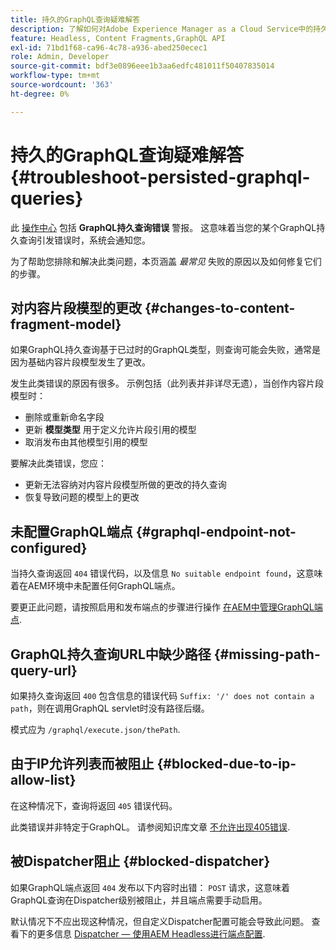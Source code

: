 ```yaml
---
title: 持久的GraphQL查询疑难解答
description: 了解如何对Adobe Experience Manager as a Cloud Service中的持久GraphQL查询问题进行故障诊断。
feature: Headless, Content Fragments,GraphQL API
exl-id: 71bd1f68-ca96-4c78-a936-abed250ecec1
role: Admin, Developer
source-git-commit: bdf3e0896eee1b3aa6edfc481011f50407835014
workflow-type: tm+mt
source-wordcount: '363'
ht-degree: 0%

---
```


# 持久的GraphQL查询疑难解答 {#troubleshoot-persisted-graphql-queries}

此 [操作中心](/help/operations/actions-center.md) 包括 **GraphQL持久查询错误** 警报。 这意味着当您的某个GraphQL持久查询引发错误时，系统会通知您。

为了帮助您排除和解决此类问题，本页涵盖 *最常见* 失败的原因以及如何修复它们的步骤。

## 对内容片段模型的更改 {#changes-to-content-fragment-model}

如果GraphQL持久查询基于已过时的GraphQL类型，则查询可能会失败，通常是因为基础内容片段模型发生了更改。

发生此类错误的原因有很多。 示例包括（此列表并非详尽无遗），当创作内容片段模型时：

* 删除或重新命名字段
* 更新 **模型类型** 用于定义允许片段引用的模型
* 取消发布由其他模型引用的模型

要解决此类错误，您应：

* 更新无法容纳对内容片段模型所做的更改的持久查询
* 恢复导致问题的模型上的更改

## 未配置GraphQL端点 {#graphql-endpoint-not-configured}

当持久查询返回 `404` 错误代码，以及信息 `No suitable endpoint found`，这意味着在AEM环境中未配置任何GraphQL端点。

要更正此问题，请按照启用和发布端点的步骤进行操作 [在AEM中管理GraphQL端点](/help/headless/graphql-api/graphql-endpoint.md).

## GraphQL持久查询URL中缺少路径 {#missing-path-query-url}

如果持久查询返回 `400` 包含信息的错误代码 `Suffix: '/' does not contain a path`，则在调用GraphQL servlet时没有路径后缀。

模式应为 `/graphql/execute.json/thePath`.

## 由于IP允许列表而被阻止 {#blocked-due-to-ip-allow-list}

在这种情况下，查询将返回 `405` 错误代码。

此类错误并非特定于GraphQL。 请参阅知识库文章 [不允许出现405错误](https://experienceleague.adobe.com/en/docs/experience-cloud-kcs/kbarticles/ka-20824).

## 被Dispatcher阻止 {#blocked-dispatcher}

如果GraphQL端点返回 `404` 发布以下内容时出错： `POST` 请求，这意味着GraphQL查询在Dispatcher级别被阻止，并且端点需要手动启用。

默认情况下不应出现这种情况，但自定义Dispatcher配置可能会导致此问题。 查看下的更多信息 [Dispatcher — 使用AEM Headless进行端点配置](/help/headless/deployment/dispatcher.md).
